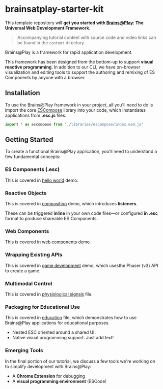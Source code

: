 # brainsatplay-starter-kit
 This template repository will **get you started with [Brains@Play](https://github.com/brainsatplay): The Universal Web Development Framework**.

 > Accompanying tutorial content with source code and video links can be found in the `content` directory.

 Brains@Play is a framework for rapid application development.

 This framework has been designed from the bottom-up to support **visual reactive programming**. In addition to our CLI, we have on-browser visualization and editing tools to support the authoring and remixing of ES Components by anyone with a browser.

## Installation
To use the Brains@Play framework in your project, all you'll need to do is import the core [ESCompose](https://github.com/brainsatplay/escode/blob/main/libraries/escompose) library into your code, which instantiates applications from **.esc.js** files.

```js
import * as escompose from './libraries/escompose/index.esm.js'
```

## Getting Started
To create a functional Brains@Play application, you'll need to understand a few fundamental concepts:

### ES Components (.esc)
This is covered in [hello world](./content/0-hello-world/index.esc.js) demo.

### Reactive Objects
This is covered in [composition](./content/1-composition/index.esc.js) demo, which introduces **listeners**.

These can be triggered **inline** in your own code files—or configured **in .esc** format to produce shareable ES Components.

### Web Components
This is covered in [web components](./content/2-web-components/index.esc.js) demo.

### Wrapping Existing APIs
This is covered in [game development](./content/3-game-development/index.esc.js) demo, which usesthe Phaser (v3) API to create a game.

### Multimodal Control
This is covered in [physiological signals](./content/4-physiological-signals/index.esc.js) file.

### Packaging for Educational Use
This is covered in [education](./content/5-education/index.esc.js) file, which demonstrates how to use Brains@Play applications for educational purposes.
- Nested ESC oriented around a shared UI.
- Native visual programming support. Just add text!

### Emerging Tools
In the final portion of our tutorial, we discuss a few tools we're working on to simplify development with Brains@Play:
- A **Chrome Extension** for debugging
- A **visual programming environment** (ESCode)